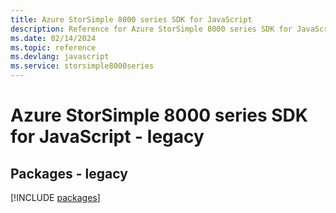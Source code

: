 ```yaml
---
title: Azure StorSimple 8000 series SDK for JavaScript
description: Reference for Azure StorSimple 8000 series SDK for JavaScript
ms.date: 02/14/2024
ms.topic: reference
ms.devlang: javascript
ms.service: storsimple8000series
---
```

# Azure StorSimple 8000 series SDK for JavaScript - legacy
## Packages - legacy
[!INCLUDE [packages](storsimple-8000-series-index.md)]
